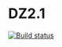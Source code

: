 # DZ2.1
[![Build status](https://ci.appveyor.com/api/projects/status/x68evl7rhqh3s84l?svg=true)](https://ci.appveyor.com/project/vvitoss/dz2-1)
